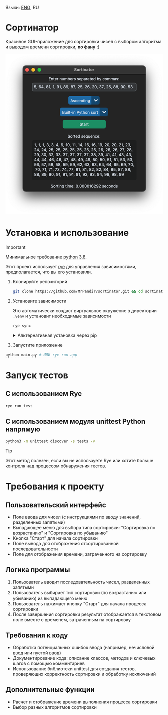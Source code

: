 Языки: [ENG](./README.md), RU

# Сортинатор

Красивое GUI-приложение для сортировки чисел с выбором алгоритма и выводом времени сортировки, **по фану** :)

![Preview](images/preview.png)

# Установка и использование

> [!IMPORTANT]
> Минимальное требование [python 3.8](https://www.python.org/downloads/).
>
> Этот проект использует [rye](https://rye.astral.sh) для управления зависимостями, предполагается, что вы его установили.


1. Клонируйте репозиторий
    ```bash
    git clone https://github.com/MrPandir/sortinator.git && cd sortinator
    ```
2. Установите зависимости

    Это автоматически создаст виртуальное окружение в директории `.venv` и установит необходимые зависимости
    ```bash
    rye sync
    ```
    <details>
    <summary>Альтернативная установка через pip</summary>
    Создайте виртуальное окружение и активируйте его:

    ```bash
    python3 -m venv .venv && source .venv/bin/activate
    ```
    Установите только необходимые зависимости:

    ```bash
    pip3 install -r requirements.lock
    ```
    </details>
3. Запустите приложение
  ```bash
  python main.py # ИЛИ rye run app
  ```

# Запуск тестов

## С использованием Rye
```bash
rye run test
```
## С использованием модуля unittest Python напрямую
```bash
python3 -m unittest discover -s tests -v
```

> [!TIP]
> Этот метод полезен, если вы не используете Rye или хотите больше контроля над процессом обнаружения тестов.

# Требования к проекту

## Пользовательский интерфейс
- Поле ввода для чисел (с инструкциями по вводу значений, разделенных запятыми)
- Выпадающее меню для выбора типа сортировки: "Сортировка по возрастанию" и "Сортировка по убыванию"
- Кнопка "Старт" для начала сортировки
- Поле вывода для отображения отсортированной последовательности
- Поле для отображения времени, затраченного на сортировку

## Логика программы
1. Пользователь вводит последовательность чисел, разделенных запятыми
2. Пользователь выбирает тип сортировки (по возрастанию или убыванию) из выпадающего меню
3. Пользователь нажимает кнопку "Старт" для начала процесса сортировки
4. После завершения сортировки результат отображается в текстовом поле вместе с временем, затраченным на сортировку

## Требования к коду
- Обработка потенциальных ошибок ввода (например, нечисловой ввод или пустой ввод)
- Документирование кода: описание классов, методов и ключевых шагов с помощью комментариев
- Использование библиотеки unittest для создания тестов, проверяющих корректность сортировки и обработку исключений

## Дополнительные функции
- Расчет и отображение времени выполнения процесса сортировки
- Выбор разных алгоритмов сортировки
